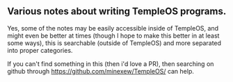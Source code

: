 Various notes about writing TempleOS programs.  
--
Yes, some of the notes may be easily accessible inside of TempleOS, and might even be better at times (though I hope to make this better in at least some ways), this is searchable (outside of TempleOS) and more separated into proper categories.

If you can't find something in this (then i'd love a PR), then searching on github through https://github.com/minexew/TempleOS/ can help.